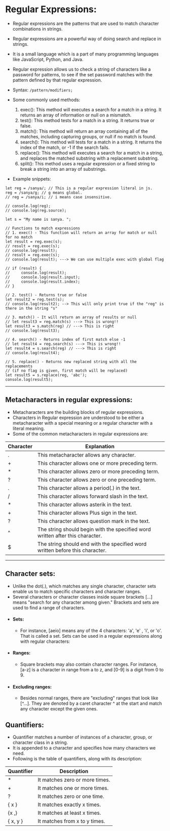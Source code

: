 # Regular Expressions:

* Regular expressions are the patterns that are used to match character combinations in strings. 
* Regular expressions are a powerful way of doing search and replace in strings. 
* It is a small language which is a part of many programming languages like JavaScript, Python, and Java. 
* Regular expression allows us to check a string of characters like a password for patterns, to see if the set password matches with the pattern defined by that regular expression. 
* Syntax: `/pattern/modifiers;`
* Some commonly used methods:
    1. exec(): This method will executes a search for a match in a string. It returns an array of information or null on a mismatch.
    2. test(): This method tests for a match in a string. It returns true or false.
    3. match(): This method will return an array containing all of the matches, including capturing groups, or null if no match is found. 
    4. search(): This method will tests for a match in a string. It returns the index of the match, or -1 if the search fails.
    5. replace(): This method will executes a search for a match in a string, and replaces the matched substring with a replacement substring. 
    6. split(): This method uses a regular expression or a fixed string to break a string into an array of substrings.
    
* Example snippets:

```
let reg = /sanya/; // This is a regular expression literal in js.
reg = /sanya/g; // g means global.
// reg = /sanya/i; // i means case insensitive.

// console.log(reg);
// console.log(reg.source);

let s = "My name is sanya. ";

// Functions to match expressions
// 1. exec() - This function will return an array for match or null for no match
let result = reg.exec(s);
// result = reg.exec(s);
// console.log(result);
// result = reg.exec(s);
// console.log(result); ---> We can use multiple exec with global flag

// if (result) {
//     console.log(result);
//     console.log(result.input);
//     console.log(result.index);
// }

// 2. test() - Returns true or false
let result2 = reg.test(s);
// console.log(result2); --> This will only print true if the "reg" is there in the string "s"

// 3. match() - It will return an array of results or null
// let result3 = reg.match(s) ---> This is wrong!!
let result3 = s.match(reg) // ---> This is right
// console.log(result3);

// 4. search() - Returns index of first match else -1
// let result4 = reg.search(s) ---> This is wrong!!
let result4 = s.search(reg) // ---> This is right
// console.log(result4);

// 5. replace() - Returns new replaced string with all the replacements 
// (if no flag is given, first match will be replaced)
let result5 = s.replace(reg, 'abc');
console.log(result5);

```

<hr/>

## Metacharacters in regular expressions:
* Metacharacters are the building blocks of regular expressions. 
* Characters in Regular expression are understood to be either a metacharacter with a special meaning or a regular character with a literal meaning. 
* Some of the common metacharacters in regular expressions are:

 |Character|Explanation|
 |---------|-----------|
 |. |This metacharacter allows any character.|
 |+ |This character allows one or more preceding term.|
 |* |This character allows zero or more preceding term.|
 |? |This character allows zero or one preceding term.|
 |\.|This character allows a period(.) in the text.|
 |\/|This character allows forward slash in the text.|
 |\*|This character allows asterik in the text.|
 |\+|This character allows Plus sign in the text.|
 |\?|This character allows question mark in the text.|
 |^ |The string should begin with the specified word written after this character.|
 |$ |The string should end with the specified word written before this character.|

<hr/>

## Character sets:
 * Unlike the dot(.), which matches any single character, character sets enable us to match specific characters and character ranges.
 * Several characters or character classes inside square brackets […] means "search for any character among given." Brackets and sets are used to find a range of characters. 
 * #### Sets:
     * For instance, [aeio] means any of the 4 characters: 'a', 'e' , 'i', or 'o'. That is called a set. Sets can be used in a regular expressions along with regular characters:
 * #### Ranges:
     * Square brackets may also contain character ranges. For instance, [a-z] is a character in range from a to z, and [0-9] is a digit from 0 to 9.
 * #### Excluding ranges:
     * Besides normal ranges, there are "excluding" ranges that look like [^…]. They are denoted by a caret character ^ at the start and match any character except the given ones.
  
## Quantifiers:
* Quantifier matches a number of instances of a character, group, or character class in a string. 
* It is appended to a character and specifies how many characters we need. 
* Following is the table of quantifiers, along with its description:

 |Quantifier|Description|
 |----------|-----------|
 |* |It matches zero or more times.|
 |+ |It matches one or more times.|
 |? |It matches zero or one time.|
 |{ x }|It matches exactly x times.|
 |{x ,}|It matches at least x times.|
 |{ x, y }|It matches from x to y times.|
